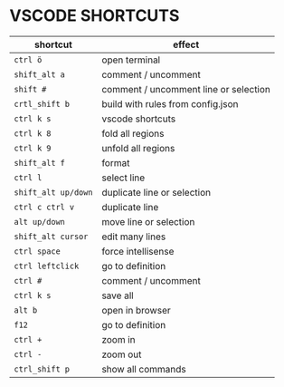 # VSCODE SHORTCUTS

| shortcut | effect |
| --- | --- |
| `ctrl ö` | open terminal |
| `shift_alt a` | comment / uncomment |
| `shift #` | comment / uncomment line or selection |
| `crtl_shift b` | build with rules from config.json |
| `ctrl k s` | vscode shortcuts |
| `ctrl k 8` | fold all regions |
| `ctrl k 9` | unfold all regions |
| `shift_alt f` | format |
| `ctrl l` | select line |
| `shift_alt up/down` | duplicate line or selection |
| `ctrl c ctrl v` | duplicate line |
| `alt up/down` | move line or selection |
| `shift_alt cursor` | edit many lines |
| `ctrl space` | force intellisense |
| `ctrl leftclick` | go to definition |
| `ctrl #` | comment / uncomment |
| `ctrl k s` | save all |
| `alt b` | open in browser |
| `f12` | go to definition |
| `ctrl +` | zoom in |
| `ctrl -` | zoom out |
| `ctrl_shift p` | show all commands |
